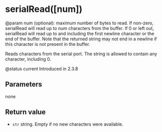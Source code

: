 # serialRead\(\[num\]\)

@param num \(optional\): maximum number of bytes to read. If non-zero, serialRead will read up to num characters from the buffer. If 0 or left out, serialRead will read up to and including the first newline character or the end of the buffer. Note that the returned string may not end in a newline if this character is not present in the buffer.

Reads characters from the serial port. The string is allowed to contain any character, including 0.

@status current Introduced in 2.3.8

## Parameters

none

## Return value

* `str` string. Empty if no new characters were available.


